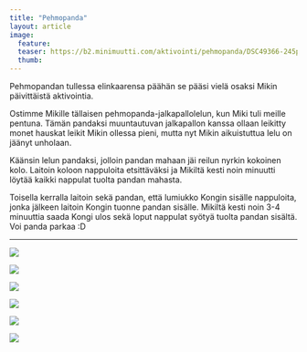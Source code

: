 ```yaml
---
title: "Pehmopanda"
layout: article
image:
  feature:
  teaser: https://b2.minimuutti.com/aktivointi/pehmopanda/DSC49366-245px.jpg
  thumb:
---
```


Pehmopandan tullessa elinkaarensa päähän se pääsi vielä osaksi Mikin päivittäistä aktivointia.

Ostimme Mikille tällaisen pehmopanda-jalkapallolelun, kun Miki tuli meille pentuna. Tämän pandaksi muuntautuvan jalkapallon kanssa ollaan leikitty monet hauskat leikit Mikin ollessa pieni, mutta nyt Mikin aikuistuttua lelu on jäänyt unholaan.

Käänsin lelun pandaksi, jolloin pandan mahaan jäi reilun nyrkin kokoinen kolo. Laitoin koloon nappuloita etsittäväksi ja Mikiltä kesti noin minuutti löytää kaikki nappulat tuolta pandan mahasta.

Toisella kerralla laitoin sekä pandan, että lumiukko Kongin sisälle nappuloita, jonka jälkeen laitoin Kongin tuonne pandan sisälle. Mikiltä kesti noin 3-4 minuuttia saada Kongi ulos sekä loput nappulat syötyä tuolta pandan sisältä. Voi panda parkaa :D

---

![](https://b2.minimuutti.com/aktivointi/pehmopanda/DSC49366-800px.jpg)

![](https://b2.minimuutti.com/aktivointi/pehmopanda/DSC49402-800px.jpg)

![](https://b2.minimuutti.com/aktivointi/pehmopanda/DSC49437-800px.jpg)

![](https://b2.minimuutti.com/aktivointi/pehmopanda/DSC49513-800px.jpg)

![](https://b2.minimuutti.com/aktivointi/pehmopanda/DSC49564-800px.jpg)

![](https://b2.minimuutti.com/aktivointi/pehmopanda/DSC49573-800px.jpg)
